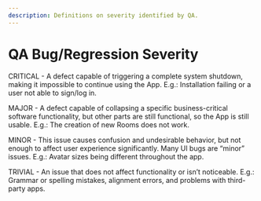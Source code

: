 ```yaml
---
description: Definitions on severity identified by QA.
---
```


# QA Bug/Regression Severity

CRITICAL - A defect capable of triggering a complete system shutdown, making it impossible to continue using the App. E.g.: Installation failing or a user not able to sign/log in.

MAJOR - A defect capable of collapsing a specific business-critical software functionality, but other parts are still functional, so the App is still usable. E.g.: The creation of new Rooms does not work.

MINOR - This issue causes confusion and undesirable behavior, but not enough to affect user experience significantly. Many UI bugs are “minor” issues. E.g.: Avatar sizes being different throughout the app.

TRIVIAL - An issue that does not affect functionality or isn’t noticeable. E.g.: Grammar or spelling mistakes, alignment errors, and problems with third-party apps.

